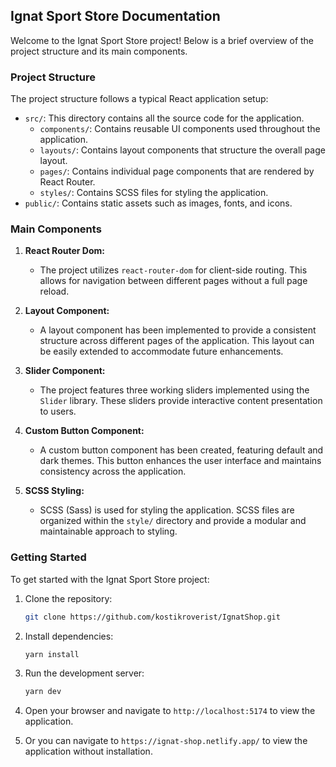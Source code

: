 ## Ignat Sport Store Documentation

Welcome to the Ignat Sport Store project! Below is a brief overview of the project structure and its main components.

### Project Structure

The project structure follows a typical React application setup:

- `src/`: This directory contains all the source code for the application.
  - `components/`: Contains reusable UI components used throughout the application.
  - `layouts/`: Contains layout components that structure the overall page layout.
  - `pages/`: Contains individual page components that are rendered by React Router.
  - `styles/`: Contains SCSS files for styling the application.
- `public/`: Contains static assets such as images, fonts, and icons.

### Main Components

1. **React Router Dom:**
   - The project utilizes `react-router-dom` for client-side routing. This allows for navigation between different pages without a full page reload.

2. **Layout Component:**
   - A layout component has been implemented to provide a consistent structure across different pages of the application. This layout can be easily extended to accommodate future enhancements.

3. **Slider Component:**
   - The project features three working sliders implemented using the `Slider` library. These sliders provide interactive content presentation to users.

4. **Custom Button Component:**
   - A custom button component has been created, featuring default and dark themes. This button enhances the user interface and maintains consistency across the application.

5. **SCSS Styling:**
   - SCSS (Sass) is used for styling the application. SCSS files are organized within the `style/` directory and provide a modular and maintainable approach to styling.

### Getting Started

To get started with the Ignat Sport Store project:

1. Clone the repository:

   ```bash
   git clone https://github.com/kostikroverist/IgnatShop.git
   ```

2. Install dependencies:

   ```bash
   yarn install
   ```

3. Run the development server:

   ```bash
   yarn dev
   ```

4. Open your browser and navigate to `http://localhost:5174` to view the application.

5. Or you can navigate to `https://ignat-shop.netlify.app/` to view the application without installation.

